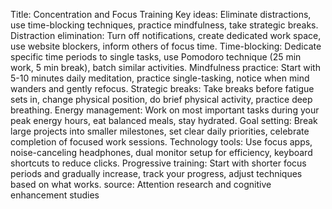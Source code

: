 Title: Concentration and Focus Training
Key ideas: Eliminate distractions, use time-blocking techniques, practice mindfulness, take strategic breaks.
Distraction elimination: Turn off notifications, create dedicated work space, use website blockers, inform others of focus time.
Time-blocking: Dedicate specific time periods to single tasks, use Pomodoro technique (25 min work, 5 min break), batch similar activities.
Mindfulness practice: Start with 5-10 minutes daily meditation, practice single-tasking, notice when mind wanders and gently refocus.
Strategic breaks: Take breaks before fatigue sets in, change physical position, do brief physical activity, practice deep breathing.
Energy management: Work on most important tasks during your peak energy hours, eat balanced meals, stay hydrated.
Goal setting: Break large projects into smaller milestones, set clear daily priorities, celebrate completion of focused work sessions.
Technology tools: Use focus apps, noise-canceling headphones, dual monitor setup for efficiency, keyboard shortcuts to reduce clicks.
Progressive training: Start with shorter focus periods and gradually increase, track your progress, adjust techniques based on what works.
source: Attention research and cognitive enhancement studies